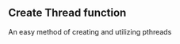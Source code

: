 Create Thread function
-----------------------------------------------------------------------------------------------------------------------------------------------------------------------------------

An easy method of creating and utilizing pthreads
